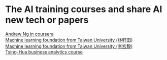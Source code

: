 # The AI training courses and share AI new tech or papers
[Andrew Ng in coursera](https://www.coursera.org/learn/machine-learning)  
[Machine learning foundation from Taiwan University (林軒田)](https://www.youtube.com/playlist?list=PLXVfgk9fNX2I7tB6oIINGBmW50rrmFTqf)  
[Machine learning foundation from Taiwan University (李宏毅)](https://www.youtube.com/watch?v=IzHoNwlCGnE&list=PLJV_el3uVTsPMxPbjeX7PicgWbY7F8wW9)  
[Tsing-Hua business analytics course](https://www.futurelearn.com/courses/business-analytics-forecasting)  

